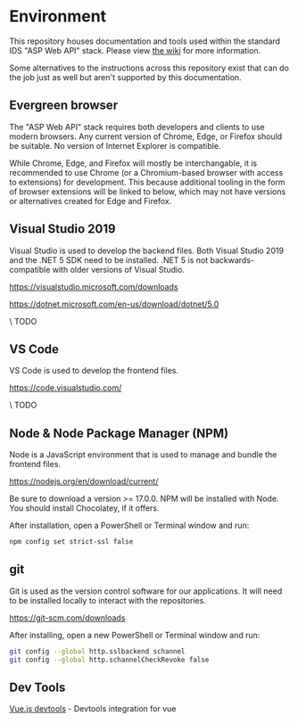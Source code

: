 # Environment

This repository houses documentation and tools used within the standard IDS "ASP Web API" stack. Please view [the wiki](https://github.com/DOI-ONRR-IDS/Environment/wiki) for more information.

Some alternatives to the instructions across this repository exist that can do the job just as well but aren't supported by this documentation.

## Evergreen browser

The "ASP Web API" stack requires both developers and clients to use modern browsers. Any current version of Chrome, Edge, or Firefox should be suitable. No version of Internet Explorer is compatible.

While Chrome, Edge, and Firefox will mostly be interchangable, it is recommended to use Chrome (or a Chromium-based browser with access to extensions) for development. This because additional tooling in the form of browser extensions will be linked to below, which may not have versions or alternatives created for Edge and Firefox.

## Visual Studio 2019

Visual Studio is used to develop the backend files. Both Visual Studio 2019 and the .NET 5 SDK need to be installed. .NET 5 is not backwards-compatible with older versions of Visual Studio.

https://visualstudio.microsoft.com/downloads

https://dotnet.microsoft.com/en-us/download/dotnet/5.0

\\ TODO

## VS Code

VS Code is used to develop the frontend files.

https://code.visualstudio.com/

\\ TODO

## Node & Node Package Manager (NPM)

Node is a JavaScript environment that is used to manage and bundle the frontend files.

https://nodejs.org/en/download/current/

Be sure to download a version >= 17.0.0. NPM will be installed with Node. You should install Chocolatey, if it offers.

After installation, open a PowerShell or Terminal window and run:
```bash
npm config set strict-ssl false
```

## git

Git is used as the version control software for our applications. It will need to be installed locally to interact with the repositories.

https://git-scm.com/downloads

After installing, open a new PowerShell or Terminal window and run:
```bash
git config --global http.sslbackend schannel
git config --global http.schannelCheckRevoke false
```

## Dev Tools

[Vue.js devtools](https://chrome.google.com/webstore/detail/vuejs-devtools/nhdogjmejiglipccpnnnanhbledajbpd) - Devtools integration for vue
